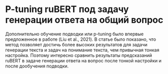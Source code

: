 # P-tuning ruBERT под задачу генерации ответа на общий вопрос


Дополнительно обучение подводки или p-tuning было впервые предложенное в работе (Liu et al., 2021). В статье было показано, что метод позволяет достичь более высоких результатов для задачи генерации текста и задач на понимание текста, чем привычная тонкая настройка. Поэтому интересно сравнить результаты предсказаний ruBERT в задаче генерации ответа на вопрос после тонкой настройки и после дообучения подводки.  


